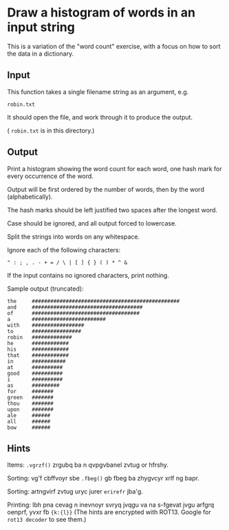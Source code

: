 # Draw a histogram of words in an input string

This is a variation of the "word count" exercise, with a focus on how to
sort the data in a dictionary.

## Input

This function takes a single filename string as an argument, e.g.

``` text
robin.txt
```

It should open the file, and work through it to produce the output.

( `robin.txt` is in this directory.)

## Output

Print a histogram showing the word count for each word, one hash mark for every occurrence of the word.

Output will be first ordered by the number of words, then by the word (alphabetically).

The hash marks should be left justified two spaces after the longest word.

Case should be ignored, and all output forced to lowercase.

Split the strings into words on any whitespace.

Ignore each of the following characters:

``` text
" : ; , . - + = / \ | [ ] { } ( ) * ^ &
```

If the input contains no ignored characters, print nothing.

Sample output (truncated):

``` text
the     ################################################
and     ####################################
of      ###################################
a       ########################
with    #################
to      ################
robin   #############
he      ############
his     ############
that    ############
in      ###########
at      ##########
good    ##########
i       ##########
as      #########
for     #######
green   #######
thou    #######
upon    #######
ale     ######
all     ######
bow     ######
```

## Hints

Items: `.vgrzf()` zrgubq ba n qvpgvbanel zvtug or hfrshy.

Sorting: vg'f cbffvoyr sbe `.fbeg()` gb fbeg ba zhygvcyr xrlf ng bapr.

Sorting: artngvirf zvtug uryc jurer `erirefr` jba'g.

Printing: lbh pna cevag n inevnoyr svryq jvqgu va na s-fgevat jvgu arfgrq oenprf, yvxr fb `{k:{l}}`
(The hints are encrypted with ROT13. Google for `rot13 decoder` to see
them.)
